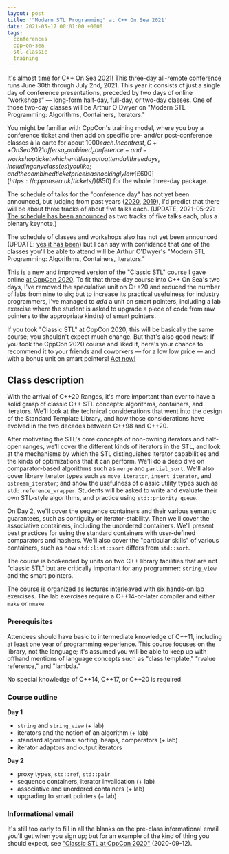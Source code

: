 ```yaml
---
layout: post
title: '"Modern STL Programming" at C++ On Sea 2021'
date: 2021-05-17 00:01:00 +0000
tags:
  conferences
  cpp-on-sea
  stl-classic
  training
---
```


It's almost time for C++ On Sea 2021! This three-day all-remote conference runs
June 30th through July 2nd, 2021. This year it consists of just a single day
of conference presentations, preceded by two days of online "workshops" —
long-form half-day, full-day, or two-day classes. One of those two-day classes
will be Arthur O'Dwyer on "Modern STL Programming: Algorithms, Containers, Iterators."

You might be familiar with
CppCon's training model, where you buy a conference ticket and then add on
specific pre- and/or post-conference classes à la carte for about $1000 each.
In contrast, C++ On Sea 2021 offers a _combined_ conference-and-workshop ticket
which entitles you to attend all three days, including any class(es) you like;
and the combined ticket price is a shockingly low [£600](https://cpponsea.uk/tickets/) ($850)
for the whole three-day package.

The schedule of talks for the "conference day" has not yet been announced,
but judging from past years ([2020](https://cpponsea.uk/2020/schedule/),
[2019](https://cpponsea.uk/2019/schedule/)), I'd predict that there will be
about three tracks of about five talks each. (UPDATE, 2021-05-27:
[The schedule has been announced](https://cpponsea.uk/2021/schedule/)
as two tracks of five talks each, plus a plenary keynote.)

The schedule of classes and workshops also has not yet been announced (UPDATE:
[yes it has been](/blog/2021/05/27/cpponsea-schedule-announced/))
but I can say with confidence that _one_ of the
classes you'll be able to attend will be Arthur O'Dwyer's "Modern STL Programming:
Algorithms, Containers, Iterators."

This is a new and improved version of the "Classic STL" course I gave online
[at CppCon 2020](https://cppcon.org/class-2020-classic-stl/). To fit that three-day
course into C++ On Sea's two days, I've removed the speculative unit on C++20
and reduced the number of labs from nine to six; but to increase its practical
usefulness for industry programmers, I've managed to _add_ a unit on smart pointers,
including a lab exercise where the student is asked to upgrade a piece of code
from raw pointers to the appropriate kind(s) of smart pointers.

If you took "Classic STL" at CppCon 2020, this will be basically the same course;
you shouldn't expect much change. But that's also good news: If you took the
CppCon 2020 course and liked it, here's your chance to recommend it to your friends
and coworkers — for a low low price — and with a bonus unit on smart pointers!
[Act now!](https://cpponsea.uk/tickets/)


## Class description

With the arrival of C++20 Ranges, it's more important than ever to have a solid grasp
of classic C++ STL concepts: algorithms, containers, and iterators. We'll look at the
technical considerations that went into the design of the Standard Template Library,
and how those considerations have evolved in the two decades between C++98 and C++20.

After motivating the STL's core concepts of non-owning iterators and half-open ranges,
we’ll cover the different kinds of iterators in the STL, and look at the mechanisms
by which the STL distinguishes iterator capabilities and the kinds of optimizations
that it can perform. We'll do a deep dive on comparator-based algorithms such as `merge`
and `partial_sort`. We'll also cover library iterator types such as `move_iterator`,
`insert_iterator`, and `ostream_iterator`; and show the usefulness of classic utility
types such as `std::reference_wrapper`. Students will be asked to write and evaluate
their own STL-style algorithms, and practice using `std::priority_queue`.

On Day 2, we'll cover the sequence containers and their various semantic guarantees,
such as contiguity or iterator-stability. Then we'll cover the associative containers,
including the unordered containers. We'll present best practices for using the standard
containers with user-defined comparators and hashers. We'll also cover the
"particular skills" of various containers, such as how `std::list::sort`
differs from `std::sort`.

The course is bookended by units on two C++ library facilities that are not
"classic STL" but are critically important for any programmer: `string_view` and the smart pointers.

The course is organized as lectures interleaved with six hands-on lab exercises.
The lab exercises require a C++14-or-later compiler and either `make` or `nmake`.

### Prerequisites

Attendees should have basic to intermediate knowledge of C++11, including at least
one year of programming experience. This course focuses on the library, not the
language; it's assumed you will be able to keep up with offhand mentions of
language concepts such as "class template," "rvalue reference," and "lambda."

No special knowledge of C++14, C++17, or C++20 is required.

### Course outline

<b>Day 1</b>

* `string` and `string_view` (+ lab)
* iterators and the notion of an algorithm (+ lab)
* standard algorithms: sorting, heaps, comparators (+ lab)
* iterator adaptors and output iterators

<b>Day 2</b>

* proxy types, `std::ref`, `std::pair`
* sequence containers, iterator invalidation (+ lab)
* associative and unordered containers (+ lab)
* upgrading to smart pointers (+ lab)


### Informational email

It's still too early to fill in all the blanks on the pre-class informational email
you'll get when you sign up; but for an example of the kind of thing you should expect, see
["Classic STL at CppCon 2020"](/blog/2020/09/12/classic-stl-at-cppcon-2020/#dear-students) (2020-09-12).
